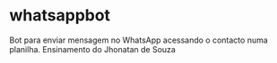 # whatsappbot

Bot para enviar mensagem no WhatsApp acessando o contacto numa planilha. Ensinamento do Jhonatan de Souza
